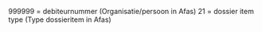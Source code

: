 999999 = debiteurnummer (Organisatie/persoon in Afas)
21 = dossier item type (Type dossieritem in Afas)
